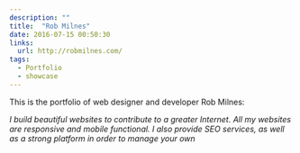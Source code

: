 ```yaml
---
description: ""
title:  "Rob Milnes"
date: 2016-07-15 00:50:30
links:
  url: http://robmilnes.com/
tags:
  - Portfolio
  - showcase
---
```


This is the portfolio of web designer and developer Rob Milnes:

_I build beautiful websites to contribute to a greater Internet. All my websites are responsive and mobile functional. I also provide SEO services, as well as a strong platform in order to manage your own_
